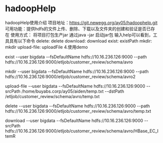 # hadoopHelp
hadoopHelp使用介绍
项目地址：https://git.newegg.org/ay05/hadoophelp.git
可用功能：提供hdfs的文件上传、删除、下载以及文件夹的创建和验证是否已存在
使用方式：
将项目打包生产jar
通过java -jar 启动jar包
输入help可以看到，工具具有以下命令
  delete: delete
  download: download
  exist: existPath
  mkdir: mkdir
  upload-file: uploadFile
4.使用demo

exist --user bigdata --fsDefaultName hdfs://10.16.236.126:9000 --path hdfs://10.16.236.126:9000/etljob/customer_review/schema/avro


mkdir --user bigdata --fsDefaultName hdfs://10.16.236.126:9000 --path hdfs://10.16.236.126:9000/etljob/customer_review/schema/avro2


upload-file --user bigdata --fsDefaultName hdfs://10.16.236.126:9000 --srcPath /home/buyabs.corp/ay05/aiden/temp.txt --dstPath /etljob/customer_review/schema/avro/temp.txt


delete --user bigdata --fsDefaultName hdfs://10.16.236.126:9000 --path hdfs://10.16.236.126:9000/etljob/customer_review/schema/avro/temp.txt


download --user bigdata --fsDefaultName hdfs://10.16.236.126:9000 --srcPath hdfs://10.16.236.126:9000/etljob/customer_review/schema/avro/HBase_EC_ItemR
